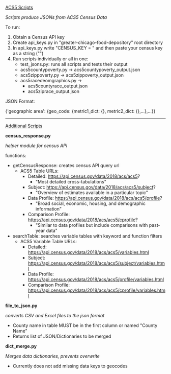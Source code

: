 <u>ACS5 Scripts</u>

*Scripts produce JSONs from ACS5 Census Data*

To run:

1. Obtain a Census API key
2. Create api_keys.py in "greater-chicago-food-depository" root directory
3. In api_keys.py write "CENSUS_KEY = " and then paste your census key as a string ("")
4. Run scripts individually or all in one:
   - test_jsons.py: runs all scripts and tests their output
   - acs5countypoverty.py → acs5countypoverty_output.json
   - acs5zippoverty.py → acs5zippoverty_output.json
   - acs5racedeomgraphics.py → 
     - acs5countyrace_output.json
     - acs5ziprace_output.json



JSON Format:

{'geographic area': {geo_code: {metric1_dict: {}, metric2_dict: {},...},...}}
<hr>
<u>Additional Scripts</u>

**census_response.py**

*helper module for census API*

functions:

- getCensusResponse: creates census API query url
  - ACS5 Table URLs:
    - Detailed: https://api.census.gov/data/2018/acs/acs5?
      - "Most detailed cross-tabulations"
    - Subject: https://api.census.gov/data/2018/acs/acs5/subject?
      - "Overview of estimates available in a particular topic"
    - Data Profile: https://api.census.gov/data/2018/acs/acs5/profile?
      - "Broad social, economic, housing, and demographic information"
    - Comparison Profile: https://api.census.gov/data/2018/acs/acs5/cprofile?
      - "Similar to data profiles but include comparisons with past-year data"
- searchTable: searches variable tables with keyword and function filters
  - ACS5 Variable Table URLs:
    - Detailed: https://api.census.gov/data/2018/acs/acs5/variables.html
    - Subject: https://api.census.gov/data/2018/acs/acs5/subject/variables.html
    - Data Profile: https://api.census.gov/data/2018/acs/acs5/profile/variables.html
    - Comparison Profile: https://api.census.gov/data/2018/acs/acs5/cprofile/variables.html

**file_to_json.py**

*converts CSV and Excel files to the json format*

- County name in table MUST be in the first column or named "County Name"
- Returns list of JSON/Dictionaries to be merged

**dict_merge.py**

*Merges data dictionaries, prevents overwrite*

- Currently does not add missing data keys to geocodes
